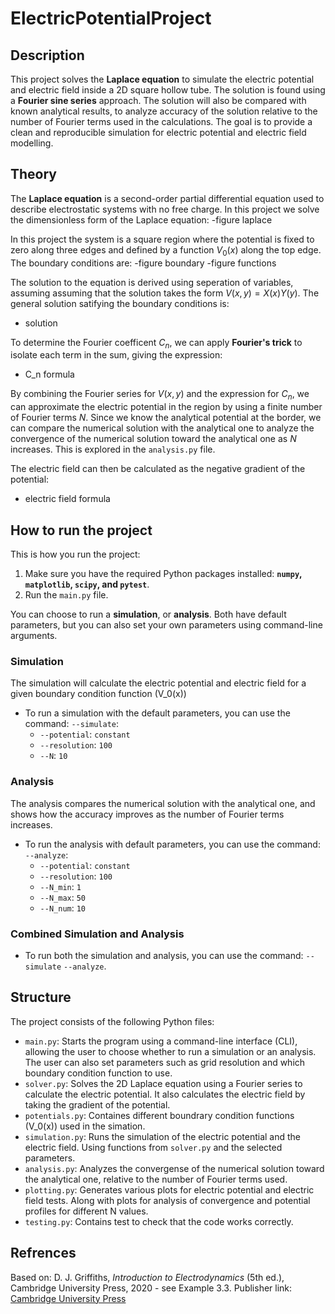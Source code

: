 # ElectricPotentialProject

## Description
This project solves the **Laplace equation** to simulate the electric potential and electric field inside a 2D square hollow tube. The solution is found using a **Fourier sine series** approach. The solution will also be compared with known analytical results, to analyze accuracy of the solution relative to the number of Fourier terms used in the calculations. The goal is to provide a clean and reproducible simulation for electric potential and electric field modelling.

## Theory
The **Laplace equation** is a second-order partial differential equation used to describe electrostatic systems with no free charge. In this project we solve the dimensionless form of the Laplace equation:
-figure laplace

In this project the system is a square region where the potential is fixed to zero along three edges and defined by a function $V_0(x)$ along the top edge. The boundary conditions are:
-figure boundary
-figure functions


The solution to the equation is derived using seperation of variables, assuming assuming that the solution takes the form $V(x,y) = X(x)Y(y)$. The general solution satifying the boundary conditions is:
- solution

To determine the Fourier coefficent $C_n$, we can apply **Fourier's trick** to isolate each term in the sum, giving the expression:
- C_n formula

By combining the Fourier series for $V(x,y)$ and the expression for $C_n$, we can approximate the electric potential in the region by using a finite number of Fourier terms $N$. Since we know the analytical potential at the border, we can compare the numerical solution with the analytical one to analyze the convergence of the numerical solution toward the analytical one as $N$ increases. This is explored in the `analysis.py` file.

The electric field can then be calculated as the negative gradient of the potential:
- electric field formula





## How to run the project
This is how you run the project:
1. Make sure you have the required Python packages installed:  **`numpy`, `matplotlib`, `scipy`, and `pytest`**.
2. Run the `main.py` file.

You can choose to run a **simulation**, or **analysis**. Both have default parameters, but you can also set your own parameters using command-line arguments.

### Simulation
The simulation will calculate the electric potential and electric field for a given boundary condition function \(V_0(x)\)
- To run a simulation with the default parameters, you can use the command: `--simulate`:
    - `--potential`: `constant` 
    - `--resolution`: `100`
    - `--N`: `10`


### Analysis
The analysis compares the numerical solution with the analytical one, and shows how the accuracy improves as the number of Fourier terms increases.
- To run the analysis with default parameters, you can use the command: `--analyze`:
    - `--potential`: `constant`
    - `--resolution`: `100`
    - `--N_min`: `1`
    - `--N_max`: `50`
    - `--N_num`: `10`

### Combined Simulation and Analysis
- To run both the simulation and analysis, you can use the command: `--simulate` `--analyze`.

## Structure
The project consists of the following Python files:
- `main.py`: Starts the program using a command-line interface (CLI), allowing the user to choose whether to run a simulation or an analysis. The user can also set parameters such as grid resolution and which boundary condition function to use.
- `solver.py`: Solves the 2D Laplace equation using a Fourier series to calculate the electric potential. It also calculates the electric field by taking the gradient of the potential.
- `potentials.py`: Containes different boundrary condition functions \(V_0(x)\) used in the simation.
- `simulation.py`: Runs the simulation of the electric potential and the electric field. Using functions from `solver.py` and the selected parameters.
- `analysis.py`: Analyzes the convergense of the numerical solution toward the analytical one, relative to the number of Fourier terms used.
- `plotting.py`: Generates various plots for electric potential and electric field tests. Along with plots for analysis of convergence and potential profiles for different N values.
- `testing.py`: Contains test to check that the code works correctly.




## Refrences

Based on:
D. J. Griffiths, *Introduction to  Electrodynamics* (5th ed.), Cambridge University Press, 2020 - see Example 3.3.
Publisher link: [Cambridge University Press](https://www.cambridge.org/highereducation/books/introduction-to-electrodynamics/FD23E188E2BDCDB40199CFE3386EC08F#overview)
